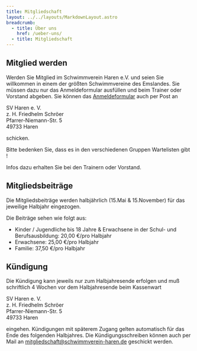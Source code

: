 ```yaml
---
title: Mitgliedschaft
layout: ../../layouts/MarkdownLayout.astro
breadcrumb:
  - title: Über uns
    href: /ueber-uns/
  - title: Mitgliedschaft
---
```

## Mitglied werden
Werden Sie Mitglied im Schwimmverein Haren e.V. und seien Sie willkommen in einem der größten Schwimmvereine des Emslandes. Sie müssen dazu nur das Anmeldeformular ausfüllen und beim Trainer oder Vorstand abgeben. Sie können das [Anmeldeformular](/downloads/anmeldeformular_sv_haren_4.1.pdf) auch per Post an

SV Haren e. V.<br>
z. H. Friedhelm Schröer<br>
Pfarrer-Niemann-Str. 5<br>
49733 Haren<br>

schicken.

Bitte bedenken Sie, dass es in den verschiedenen Gruppen Wartelisten gibt !

Infos dazu erhalten Sie bei den Trainern oder Vorstand.

## Mitgliedsbeiträge
Die Mitgliedsbeiträge werden halbjährlich (15.Mai & 15.November) für das jeweilige Halbjahr eingezogen.

Die Beiträge sehen wie folgt aus:

* Kinder / Jugendliche bis 18 Jahre & Erwachsene in der Schul- und Berufsausbildung: 20,00 €/pro Halbjahr<br>
* Erwachsene: 25,00 €/pro Halbjahr<br>
* Familie: 37,50 €/pro Halbjahr<br>

## Kündigung
Die Kündigung kann jeweils nur zum Halbjahresende erfolgen und muß schriftlich 4 Wochen vor dem Halbjahresende beim Kassenwart

SV Haren e. V.<br>
z. H. Friedhelm Schröer<br>
Pfarrer-Niemann-Str. 5<br>
49733 Haren<br>

eingehen. Kündigungen mit späterem Zugang gelten automatisch für das Ende des folgenden Halbjahres. Die Kündigungsschreiben können auch per Mail an mitgliedschaft@schwimmverein-haren.de geschickt werden.